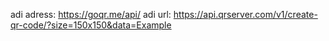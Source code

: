 adi adress: https://goqr.me/api/
adi url: https://api.qrserver.com/v1/create-qr-code/?size=150x150&data=Example 
